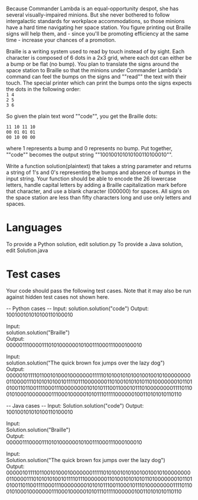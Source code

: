 Because Commander Lambda is an equal-opportunity despot, she has several visually-impaired minions. But she never bothered to follow intergalactic standards for workplace accommodations, so those minions have a hard time navigating her space station. You figure printing out Braille signs will help them, and - since you'll be promoting efficiency at the same time - increase your chances of a promotion. 

Braille is a writing system used to read by touch instead of by sight. Each character is composed of 6 dots in a 2x3 grid, where each dot can either be a bump or be flat (no bump). You plan to translate the signs around the space station to Braille so that the minions under Commander Lambda's command can feel the bumps on the signs and ""read"" the text with their touch. The special printer which can print the bumps onto the signs expects the dots in the following order:   
`1 4`  
`2 5`  
`3 6`  
 
So given the plain text word ""code"", you get the Braille dots:    

`11 10 11 10`   
`00 01 01 01`   
`00 10 00 00`   

where 1 represents a bump and 0 represents no bump.  Put together, ""code"" becomes the output string ""100100101010100110100010"".

Write a function solution(plaintext) that takes a string parameter and returns a string of 1's and 0's representing the bumps and absence of bumps in the input string. Your function should be able to encode the 26 lowercase letters, handle capital letters by adding a Braille capitalization mark before that character, and use a blank character (000000) for spaces. All signs on the space station are less than fifty characters long and use only letters and spaces.

Languages
=========

To provide a Python solution, edit solution.py
To provide a Java solution, edit Solution.java

Test cases
==========
Your code should pass the following test cases.
Note that it may also be run against hidden test cases not shown here.

-- Python cases --
Input:
solution.solution("code")
Output:
    100100101010100110100010

Input:   
solution.solution("Braille")   
Output:    
    000001110000111010100000010100111000111000100010

Input:   
solution.solution("The quick brown fox jumps over the lazy dog")    
Output:   
    000001011110110010100010000000111110101001010100100100101000000000110000111010101010010111101110000000110100101010101101000000010110101001101100111100011100000000101010111001100010111010000000011110110010100010000000111000100000101011101111000000100110101010110110

-- Java cases --
Input:
Solution.solution("code")
Output:
    100100101010100110100010

Input:          
Solution.solution("Braille")    
Output:     
    000001110000111010100000010100111000111000100010

Input:    
Solution.solution("The quick brown fox jumps over the lazy dog")   
Output:   
    000001011110110010100010000000111110101001010100100100101000000000110000111010101010010111101110000000110100101010101101000000010110101001101100111100011100000000101010111001100010111010000000011110110010100010000000111000100000101011101111000000100110101010110110

